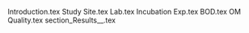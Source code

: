 Introduction.tex
Study Site.tex
Lab.tex
Incubation Exp.tex
BOD.tex
OM Quality.tex
section_Results__.tex
